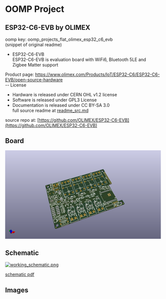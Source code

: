 # OOMP Project  
## ESP32-C6-EVB  by OLIMEX  
  
oomp key: oomp_projects_flat_olimex_esp32_c6_evb  
(snippet of original readme)  
  
- ESP32-C6-EVB  
ESP32-C6-EVB is evaluation board with WiFi6, Bluetooth 5LE and Zigbee Matter support  
  
Product page: https://www.olimex.com/Products/IoT/ESP32-C6/ESP32-C6-EVB/open-source-hardware  
-- License  
* Hardware is released under CERN OHL v1.2 license  
* Software is released under GPL3 License  
* Documentation is released under CC BY-SA 3.0  
  full source readme at [readme_src.md](readme_src.md)  
  
source repo at: [https://github.com/OLIMEX/ESP32-C6-EVB](https://github.com/OLIMEX/ESP32-C6-EVB)  
## Board  
  
[![working_3d.png](working_3d_600.png)](working_3d.png)  
## Schematic  
  
[![working_schematic.png](working_schematic_600.png)](working_schematic.png)  
  
[schematic pdf](working_schematic.pdf)  
## Images  
